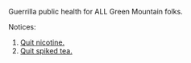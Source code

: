 
Guerrilla public health for ALL Green Mountain folks. 

Notices:

1.  [Quit nicotine.](./quit/)
2.  [Quit spiked tea.](./teaparty/)
